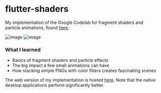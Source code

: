 # flutter-shaders
My implementation of the Google Codelab for fragment shaders and particle animations, found [here](https://codelabs.developers.google.com/codelabs/flutter-next-gen-uis).

![image](https://github.com/S-ecki/flutter-shaders/assets/75510543/909c46c4-3645-4372-9ebf-0b7cc53050b5)
![image](https://github.com/S-ecki/flutter-shaders/assets/75510543/c30789cf-e16e-4a8e-9075-1797db4b2025)



### What I learned
- Basics of fragment shaders and particle effects
- The big impact a few small animations can have
- How stacking simple PNGs with color filters creates fascinating scenes

The web version of my implementation is hosted [here](https://extraordinary-strudel-17e64f.netlify.app/#/). Note that the native desktop applications perform significantly better.
